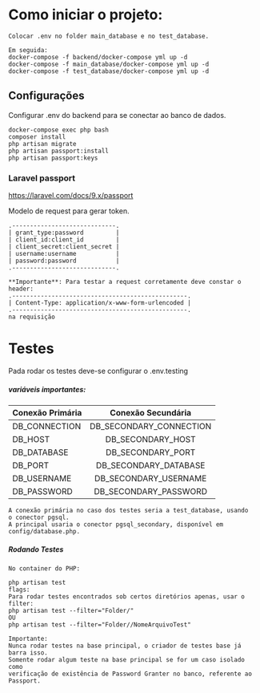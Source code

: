 # Como iniciar o projeto:

```
Colocar .env no folder main_database e no test_database.

Em seguida:
docker-compose -f backend/docker-compose yml up -d
docker-compose -f main_database/docker-compose yml up -d
docker-compose -f test_database/docker-compose yml up -d
```

## Configurações

Configurar .env do backend para se conectar ao banco de dados.
```
docker-compose exec php bash
composer install
php artisan migrate
php artisan passport:install
php artisan passport:keys
```

### Laravel passport
https://laravel.com/docs/9.x/passport

Modelo de request para gerar token.
```
.-----------------------------.
| grant_type:password         |
| client_id:client_id         |
| client_secret:client_secret |
| username:username           |
| password:password           |
.-----------------------------.

**Importante**: Para testar a request corretamente deve constar o header:
.-------------------------------------------------.
| Content-Type: application/x-www-form-urlencoded |
.-------------------------------------------------.
na requisição
```

# Testes

Pada rodar os testes deve-se configurar o .env.testing

##### variáveis importantes:

| Conexão Primária  | Conexão Secundária      |
| ----------------- |:---------------------:  |
| DB_CONNECTION     | DB_SECONDARY_CONNECTION |
| DB_HOST           | DB_SECONDARY_HOST       |
| DB_DATABASE       | DB_SECONDARY_PORT       |
| DB_PORT           | DB_SECONDARY_DATABASE   |
| DB_USERNAME       | DB_SECONDARY_USERNAME   |
| DB_PASSWORD       | DB_SECONDARY_PASSWORD   |

```
A conexão primária no caso dos testes seria a test_database, usando
o conector pgsql.
A principal usaria o conector pgsql_secondary, disponível em
config/database.php.
```

##### Rodando Testes
```
No container do PHP:

php artisan test
flags:
Para rodar testes encontrados sob certos diretórios apenas, usar o filter:
php artisan test --filter="Folder/"
OU
php artisan test --filter="Folder//NomeArquivoTest"

Importante:
Nunca rodar testes na base principal, o criador de testes base já barra isso.
Somente rodar algum teste na base principal se for um caso isolado como
verificação de existência de Password Granter no banco, referente ao
Passport.
```





